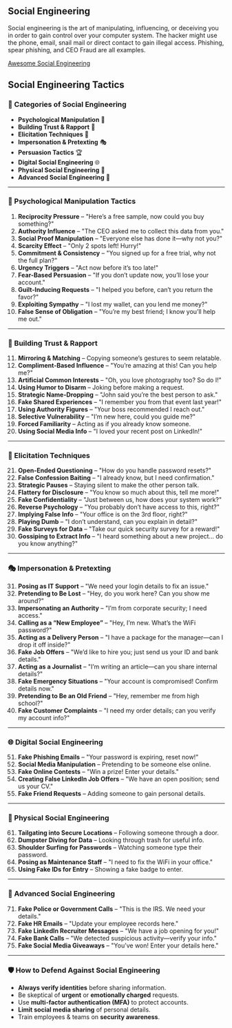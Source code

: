 Social Engineering
------------------

Social engineering is the art of manipulating, influencing, or deceiving you in order to gain control over your computer system. The hacker might use the phone, email, snail mail or direct contact to gain illegal access. Phishing, spear phishing, and CEO Fraud are all examples.

[Awesome Social Engineering](https://github.com/giuliacassara/awesome-social-engineering)

Social Engineering Tactics
--------------------------
### 📌 Categories of Social Engineering
- **Psychological Manipulation** 🧠
- **Building Trust & Rapport** 🤝
- **Elicitation Techniques** 🎯
- **Impersonation & Pretexting** 🎭
- **Persuasion Tactics** 🏆
- **Digital Social Engineering** 🌐
- **Physical Social Engineering** 🏢
- **Advanced Social Engineering** 🚨
---
### 🧠 Psychological Manipulation Tactics
1. **Reciprocity Pressure** – "Here’s a free sample, now could you buy something?"
2. **Authority Influence** – "The CEO asked me to collect this data from you."
3. **Social Proof Manipulation** – "Everyone else has done it—why not you?"
4. **Scarcity Effect** – "Only 2 spots left! Hurry!"
5. **Commitment & Consistency** – "You signed up for a free trial, why not the full plan?"
6. **Urgency Triggers** – "Act now before it’s too late!"
7. **Fear-Based Persuasion** – "If you don’t update now, you’ll lose your account."
8. **Guilt-Inducing Requests** – "I helped you before, can’t you return the favor?"
9. **Exploiting Sympathy** – "I lost my wallet, can you lend me money?"
10. **False Sense of Obligation** – "You’re my best friend; I know you’ll help me out."
---
### 🤝 Building Trust & Rapport
11. **Mirroring & Matching** – Copying someone’s gestures to seem relatable.
12. **Compliment-Based Influence** – "You’re amazing at this! Can you help me?"
13. **Artificial Common Interests** – "Oh, you love photography too? So do I!"
14. **Using Humor to Disarm** – Joking before making a request.
15. **Strategic Name-Dropping** – "John said you’re the best person to ask."
16. **Fake Shared Experiences** – "I remember you from that event last year!"
17. **Using Authority Figures** – "Your boss recommended I reach out."
18. **Selective Vulnerability** – "I’m new here, could you guide me?"
19. **Forced Familiarity** – Acting as if you already know someone.
20. **Using Social Media Info** – "I loved your recent post on LinkedIn!"
---
### 🎯 Elicitation Techniques
21. **Open-Ended Questioning** – "How do you handle password resets?"
22. **False Confession Baiting** – "I already know, but I need confirmation."
23. **Strategic Pauses** – Staying silent to make the other person talk.
24. **Flattery for Disclosure** – "You know so much about this, tell me more!"
25. **Fake Confidentiality** – "Just between us, how does your system work?"
26. **Reverse Psychology** – "You probably don’t have access to this, right?"
27. **Implying False Info** – "Your office is on the 3rd floor, right?"
28. **Playing Dumb** – "I don’t understand, can you explain in detail?"
29. **Fake Surveys for Data** – "Take our quick security survey for a reward!"
30. **Gossiping to Extract Info** – "I heard something about a new project… do you know anything?"
---
### 🎭 Impersonation & Pretexting
31. **Posing as IT Support** – "We need your login details to fix an issue."
32. **Pretending to Be Lost** – "Hey, do you work here? Can you show me around?"
33. **Impersonating an Authority** – "I’m from corporate security; I need access."
34. **Calling as a “New Employee”** – "Hey, I’m new. What’s the WiFi password?"
35. **Acting as a Delivery Person** – "I have a package for the manager—can I drop it off inside?"
36. **Fake Job Offers** – "We’d like to hire you; just send us your ID and bank details."
37. **Acting as a Journalist** – "I’m writing an article—can you share internal details?"
38. **Fake Emergency Situations** – "Your account is compromised! Confirm details now."
39. **Pretending to Be an Old Friend** – "Hey, remember me from high school?"
40. **Fake Customer Complaints** – "I need my order details; can you verify my account info?"
---
### 🌐 Digital Social Engineering
51. **Fake Phishing Emails** – "Your password is expiring, reset now!"
52. **Social Media Manipulation** – Pretending to be someone else online.
53. **Fake Online Contests** – "Win a prize! Enter your details."
54. **Creating False LinkedIn Job Offers** – "We have an open position; send us your CV."
55. **Fake Friend Requests** – Adding someone to gain personal details.
---
### 🏢 Physical Social Engineering
61. **Tailgating into Secure Locations** – Following someone through a door.
62. **Dumpster Diving for Data** – Looking through trash for useful info.
63. **Shoulder Surfing for Passwords** – Watching someone type their password.
64. **Posing as Maintenance Staff** – "I need to fix the WiFi in your office."
65. **Using Fake IDs for Entry** – Showing a fake badge to enter.
---
### 🚨 Advanced Social Engineering
71. **Fake Police or Government Calls** – "This is the IRS. We need your details."
72. **Fake HR Emails** – "Update your employee records here."
73. **Fake LinkedIn Recruiter Messages** – "We have a job opening for you!"
74. **Fake Bank Calls** – "We detected suspicious activity—verify your info."
75. **Fake Social Media Giveaways** – "You’ve won! Enter your details here."
---
### 🛡️ How to Defend Against Social Engineering
- **Always verify identities** before sharing information.
- Be skeptical of **urgent** or **emotionally charged** requests.
- Use **multi-factor authentication (MFA)** to protect accounts.
- **Limit social media sharing** of personal details.
- Train employees & teams on **security awareness**.
